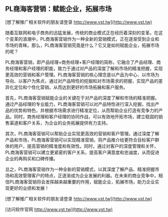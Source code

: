 ## **PL商海客营销：赋能企业，拓展市场**

[想了解推广相关软件的朋友请登录 http://www.vst.tw](http://www.vst.tw)

随着互联网和电子商务的迅猛发展，传统的商业模式正在经历着深刻的变革。在这个变革的浪潮中，PL商海客营销作为一种全新的营销模式，正在逐渐受到企业和市场的青睐。那么，PL商海客营销究竟是什么？它又是如何赋能企业，拓展市场的呢？

PL商海客营销，即产品经理+商务经理+客户经理的简称，它融合了产品经理、商务经理和客户经理的职能，致力于通过对产品的深度了解和市场的精准把握，实现更高效的营销和客户管理。PL商海客营销的核心理念是以产品为中心、以市场为导向、以客户为焦点，通过对产品特性的挖掘和对市场需求的把握，实现产品的差异化定位和个性化营销，从而达到更好的市场拓展和客户服务。

首先，PL商海客营销赋能企业的关键在于对产品的深度了解和市场的精准把握。通过产品经理的专业能力，PL商海客营销可以对产品特性进行深入挖掘，找出产品的优势和特色，并根据市场需求进行精准定位，从而帮助企业打造有竞争力的产品。同时，商务经理和客户经理的协同作战，可以有效地开拓市场，建立稳固的销售渠道和客户关系，为企业的业务拓展提供有力支持。

其次，PL商海客营销可以帮助企业实现更高效的营销和客户管理。通过深度了解产品和市场，PL商海客营销可以实现精准营销，将产品推介给更符合目标客户群体的用户，提高营销的精准度和有效性。同时，通过对客户的深度管理和关怀，PL商海客营销可以建立更紧密的客户关系，提高客户满意度和忠诚度，从而促进企业的再购买和口碑传播。

总之，PL商海客营销作为一种全新的营销模式，以其深度了解产品、精准把握市场和高效管理客户的特点，正逐渐成为企业发展的利器。在未来的商业竞争中，相信PL商海客营销将会发挥越来越重要的作用，赋能企业，拓展市场，助力企业实现更好的业绩和发展！

[想了解推广相关软件的朋友请登录 http://www.vst.tw](http://www.vst.tw)


[访问软件官网 http://www.vst.tw](http://www.vst.tw)
